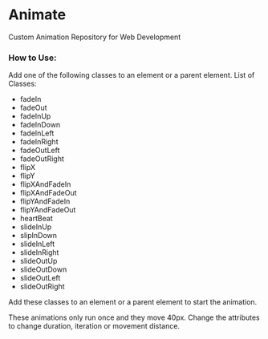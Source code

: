 # Animate
Custom Animation Repository for Web Development
### How to Use:
Add one of the following classes to an element or a parent element.
List of Classes:
* fadeIn
* fadeOut
* fadeInUp
* fadeInDown
* fadeInLeft
* fadeInRight
* fadeOutLeft
* fadeOutRight
* flipX
* flipY
* flipXAndFadeIn
* flipXAndFadeOut
* flipYAndFadeIn
* flipYAndFadeOut
* heartBeat
* slideInUp
* slipInDown
* slideInLeft
* slideInRight
* slideOutUp
* slideOutDown
* slideOutLeft
* slideOutRight

Add these classes to an element or a parent element to start the animation.

These animations only run once and they move 40px. Change the attributes to change duration, iteration or movement distance.
